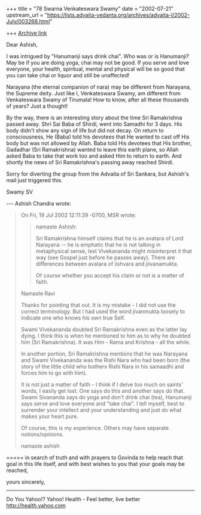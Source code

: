 +++
title = "78 Swarna Venkateswara Swamy"
date = "2002-07-21"
upstream_url = "https://lists.advaita-vedanta.org/archives/advaita-l/2002-July/003268.html"

+++
[Archive link](https://lists.advaita-vedanta.org/archives/advaita-l/2002-July/003268.html)

Dear Ashish,

I was intrigued by "Hanumanji says drink chai". Who
was or is Hanumanji? May be if you are doing yoga,
chai may not be good. If you serve and love everyone,
your health, spiritual, mental and physical will be so
good that you can take chai or liquor and still be
unaffected!

Narayana (the eternal companion of nara) may be
different from Narayana, the Supreme deity. Just like
I, Venkateswara Swamy, am different from Venkateswara
Swamy of Tirumala! How to know, after all these
thousands of years? Just a thought!

By the way, there is an interesting story about the
time Sri Ramakrishna passed away. Shri Sai Baba of
Shirdi, went into Samadhi for 3 days. His body didn't
show any sign of life but did not decay. On return to
consciousness, He (Baba) told his devotees that He
wanted to cast off His body but was not allowed by
Allah. Baba told His devotees that His brother,
Gadadhar (Sri Ramakrishna) wanted to leave this earth
plane, so Allah asked Baba to take that work too and
asked Him to return to earth. And shortly the news of
Sri Ramakrishna's passing away reached Shirdi.

Sorry for diverting the group from the Advaita of Sri
Sankara, but Ashish's mail just triggered this.

Swamy SV


--- Ashish Chandra <ramkisno at HOTMAIL.COM> wrote:
> On Fri, 19 Jul 2002 12:11:39 -0700, MSR
> <miinalochanii at YAHOO.COM> wrote:
>
> >namaste Ashish:
> >
> >Sri Ramakrishna himself claims that he is an
> avatara of Lord Narayana
> >-- he is emphatic that he is not talking in
> metaphysical sense, lest
> >Vivekananda might misinterpret it that way (see
> Gospel just before he
> >passes away). There are differences between avatara
> of iishvara and
> >jiivanamukta.
> >
> >Of course whether you accept his claim or not is a
> matter of faith.
> >
>
> Namaste Ravi
>
> Thanks for pointing that out. It is my mistake - I
> did not use the correct
> terminology. But I had used the word jivanmukta
> loosely to indicate one
> who knows his own true Self.
>
> Swami Vivekananda doubted Sri Ramakrishna even as
> the latter lay dying. I
> think this is when he mentioned to him as to why he
> doubted him (Sri
> Ramakrishna). It was Him - Rama and Krishna - all
> the while.
>
> In another portion, Sri Ramakrishna mentions that he
> was Narayana and
> Swami Vivekananda was the Rishi Nara who had been
> born (the story of the
> little child who bothers Rishi Nara in his samaadhi
> and forces him to go
> with him).
>
> It is not just a matter of faith - I think if I
> delve too much on saints'
> words, I easily get lost. One says do this and
> another says do that. Swami
> Sivananda says do yoga and don't drink chai (tea),
> Hanumanji says serve
> and love everyone and "take chai". I tell myself,
> best to surrender your
> intellect and your understanding and just do what
> makes your heart pure.
>
> Of course, this is my experience. Others may have
> separate
> notions/opinions.
>
> namaste
> ashish


=====
in search of truth and with prayers to Govinda to help reach  that goal in this life itself, and with best wishes to you that your goals may be reached,

yours sincerely,

__________________________________________________
Do You Yahoo!?
Yahoo! Health - Feel better, live better
http://health.yahoo.com

